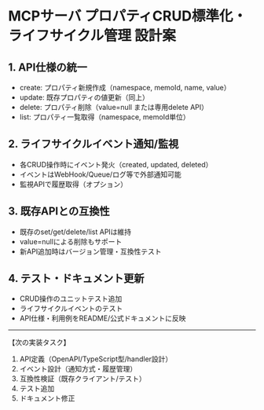 # MCPサーバ プロパティCRUD標準化・ライフサイクル管理 設計案

## 1. API仕様の統一
- create: プロパティ新規作成（namespace, memoId, name, value）
- update: 既存プロパティの値更新（同上）
- delete: プロパティ削除（value=null または専用delete API）
- list: プロパティ一覧取得（namespace, memoId単位）

## 2. ライフサイクルイベント通知/監視
- 各CRUD操作時にイベント発火（created, updated, deleted）
- イベントはWebHook/Queue/ログ等で外部通知可能
- 監視APIで履歴取得（オプション）

## 3. 既存APIとの互換性
- 既存のset/get/delete/list APIは維持
- value=nullによる削除もサポート
- 新API追加時はバージョン管理・互換性テスト

## 4. テスト・ドキュメント更新
- CRUD操作のユニットテスト追加
- ライフサイクルイベントのテスト
- API仕様・利用例をREADME/公式ドキュメントに反映

---

【次の実装タスク】
1. API定義（OpenAPI/TypeScript型/handler設計）
2. イベント設計（通知方式・履歴管理）
3. 互換性検証（既存クライアント/テスト）
4. テスト追加
5. ドキュメント修正
